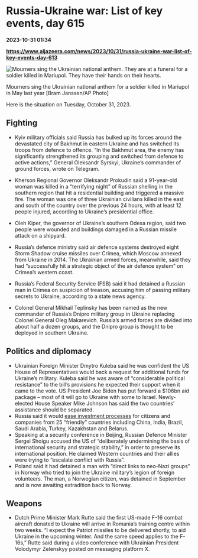 # Russia-Ukraine war: List of key events, day 615

**2023-10-31 01:34**

**https://www.aljazeera.com/news/2023/10/31/russia-ukraine-war-list-of-key-events-day-613**

![Mourners sing the Ukrainian national anthem. They are at a funeral for a soldier killed in Mariupol. They have their hands on their hearts.](https://www.aljazeera.com/wp-content/uploads/2023/10/AP23301490403272-1698713110.jpg?resize=770%2C513&quality=80)

Mourners sing the Ukrainian national anthem for a soldier killed in Mariupol in May last year \[Bram Janssen/AP Photo\]

Here is the situation on Tuesday, October 31, 2023.

Fighting
--------

*   Kyiv military officials said Russia has bulked up its forces around the devastated city of Bakhmut in eastern Ukraine and has switched its troops from defence to offence. “In the Bakhmut area, the enemy has significantly strengthened its grouping and switched from defence to active actions,” General Oleksandr Syrskyi, Ukraine’s commander of ground forces, wrote on Telegram.
*   Kherson Regional Governor Oleksandr Prokudin said a 91-year-old woman was killed in a “terrifying night” of Russian shelling in the southern region that hit a residential building and triggered a massive fire. The woman was one of three Ukrainian civilians killed in the east and south of the country over the previous 24 hours, with at least 12 people injured, according to Ukraine’s presidential office.
*   Oleh Kiper, the governor of Ukraine’s southern Odesa region, said two people were wounded and buildings damaged in a Russian missile attack on a shipyard.
    
*   Russia’s defence ministry said air defence systems destroyed eight Storm Shadow cruise missiles over Crimea, which Moscow annexed from Ukraine in 2014. The Ukrainian armed forces, meanwhile, said they had “successfully hit a strategic object of the air defence system” on Crimea’s western coast.
*   Russia’s Federal Security Service (FSB) said it had detained a Russian man in Crimea on suspicion of treason, accusing him of passing military secrets to Ukraine, according to a state news agency.
    

  

*   Colonel General Mikhail Teplinsky has been named as the new commander of Russia’s Dnipro military group in Ukraine replacing Colonel General Oleg Makarevich. Russia’s armed forces are divided into about half a dozen groups, and the Dnipro group is thought to be deployed in southern Ukraine.
    

Politics and diplomacy
----------------------

*   Ukrainian Foreign Minister Dmytro Kuleba said he was confident the US House of Representatives would back a request for additional funds for Ukraine’s military. Kuleba said he was aware of “considerable political resistance” to the bill’s provisions he expected their support when it came to the vote. US President Joe Biden has put forward a $106bn aid package – most of it will go to Ukraine with some to Israel. Newly-elected House Speaker Mike Johnson has said the two countries’ assistance should be separated.
*   Russia said it would [ease investment processes](https://www.aljazeera.com/news/2023/10/30/russia-to-make-it-easier-for-friendly-countries-to-invest) for citizens and companies from 25 “friendly” countries including China, India, Brazil, Saudi Arabia, Turkey, Kazakhstan and Belarus.
*   Speaking at a security conference in Beijing, Russian Defence Minister Sergei Shoigu accused the US of “deliberately undermining the basis of international security and strategic stability,” in order to preserve its international position. He claimed Western countries and their allies were trying to “escalate conflict with Russia”.
*   Poland said it had detained a man with “direct links to neo-Nazi groups” in Norway who tried to join the Ukraine military’s legion of foreign volunteers. The man, a Norwegian citizen, was detained in September and is now awaiting extradition back to Norway.

Weapons
-------

*   Dutch Prime Minister Mark Rutte said the first US-made F-16 combat aircraft donated to Ukraine will arrive in Romania’s training centre within two weeks. “I expect the Patriot missiles to be delivered shortly, to aid Ukraine in the upcoming winter. And the same speed applies to the F-16s,” Rutte said during a video conference with Ukrainian President Volodymyr Zelenskyy posted on messaging platform X.